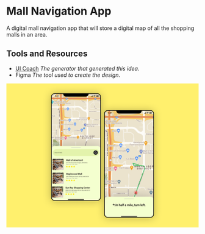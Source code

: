 # Mall Navigation App
A digital mall navigation app that will store a digital map of all the shopping malls in an area.

## Tools and Resources
* [UI Coach](https://uicoach.io) *The generator that generated this idea*.
* Figma *The tool used to create the design*.


![design](Design/design.png)